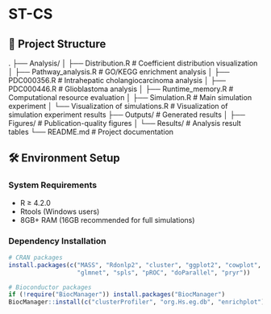 # ST-CS
## 📂 Project Structure
.
├── Analysis/
│ ├── Distribution.R # Coefficient distribution visualization
│ ├── Pathway_analysis.R # GO/KEGG enrichment analysis
│ ├── PDC000356.R # Intrahepatic cholangiocarcinoma analysis
│ ├── PDC000446.R # Glioblastoma analysis
│ ├── Runtime_memory.R # Computational resource evaluation
│ ├── Simulation.R # Main simulation experiment
│ └── Visualization of simulations.R # Visualization of simulation experiment results
├── Outputs/ # Generated results
│ ├── Figures/ # Publication-quality figures
│ └── Results/ # Analysis result tables
└── README.md # Project documentation

## 🛠️ Environment Setup

### System Requirements
- R ≥ 4.2.0
- Rtools (Windows users)
- 8GB+ RAM (16GB recommended for full simulations)

### Dependency Installation
```r
# CRAN packages
install.packages(c("MASS", "Rdonlp2", "cluster", "ggplot2", "cowplot",
                   "glmnet", "spls", "pROC", "doParallel", "pryr"))

# Bioconductor packages
if (!require("BiocManager")) install.packages("BiocManager")
BiocManager::install(c("clusterProfiler", "org.Hs.eg.db", "enrichplot"))
